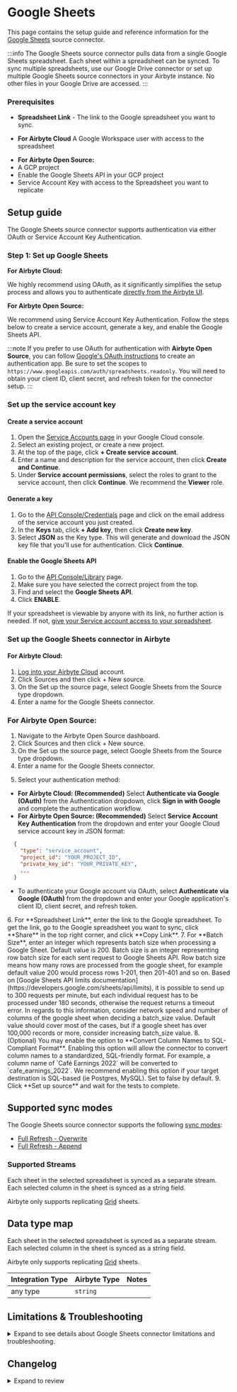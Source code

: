 # Google Sheets

<HideInUI>

This page contains the setup guide and reference information for the [Google Sheets](https://developers.google.com/sheets) source connector.
</HideInUI>

:::info
The Google Sheets source connector pulls data from a single Google Sheets spreadsheet. Each sheet within a spreadsheet can be synced. To sync multiple spreadsheets, use our Google Drive connector or set up multiple Google Sheets source connectors in your Airbyte instance. No other files in your Google Drive are accessed.
:::

### Prerequisites

- **Spreadsheet Link** - The link to the Google spreadsheet you want to sync.
<!-- env:cloud -->
- **For Airbyte Cloud** A Google Workspace user with access to the spreadsheet
<!-- /env:cloud -->
  <!-- env:oss -->
- **For Airbyte Open Source:**
- A GCP project
- Enable the Google Sheets API in your GCP project
- Service Account Key with access to the Spreadsheet you want to replicate
<!-- /env:oss -->

## Setup guide

The Google Sheets source connector supports authentication via either OAuth or Service Account Key Authentication.

### Step 1: Set up Google Sheets

<!-- env:cloud -->

**For Airbyte Cloud:**

We highly recommend using OAuth, as it significantly simplifies the setup process and allows you to authenticate [directly from the Airbyte UI](#set-up-the-google-sheets-source-connector-in-airbyte).

<!-- /env:cloud -->

<!-- env:oss -->

**For Airbyte Open Source:**

We recommend using Service Account Key Authentication. Follow the steps below to create a service account, generate a key, and enable the Google Sheets API.

:::note
If you prefer to use OAuth for authentication with **Airbyte Open Source**, you can follow [Google's OAuth instructions](https://developers.google.com/identity/protocols/oauth2) to create an authentication app. Be sure to set the scopes to `https://www.googleapis.com/auth/spreadsheets.readonly`. You will need to obtain your client ID, client secret, and refresh token for the connector setup.
:::

### Set up the service account key

#### Create a service account

1. Open the [Service Accounts page](https://console.cloud.google.com/projectselector2/iam-admin/serviceaccounts) in your Google Cloud console.
2. Select an existing project, or create a new project.
3. At the top of the page, click **+ Create service account**.
4. Enter a name and description for the service account, then click **Create and Continue**.
5. Under **Service account permissions**, select the roles to grant to the service account, then click **Continue**. We recommend the **Viewer** role.

#### Generate a key

1. Go to the [API Console/Credentials](https://console.cloud.google.com/apis/credentials) page and click on the email address of the service account you just created.
2. In the **Keys** tab, click **+ Add key**, then click **Create new key**.
3. Select **JSON** as the Key type. This will generate and download the JSON key file that you'll use for authentication. Click **Continue**.

#### Enable the Google Sheets API

1. Go to the [API Console/Library](https://console.cloud.google.com/apis/library) page.
2. Make sure you have selected the correct project from the top.
3. Find and select the **Google Sheets API**.
4. Click **ENABLE**.

If your spreadsheet is viewable by anyone with its link, no further action is needed. If not, [give your Service account access to your spreadsheet](https://youtu.be/GyomEw5a2NQ%22).

<!-- /env:oss -->

### Set up the Google Sheets connector in Airbyte

<!-- env:cloud -->
#### For Airbyte Cloud: 

1. [Log into your Airbyte Cloud](https://cloud.airbyte.com/workspaces) account.
2. Click Sources and then click + New source.
3. On the Set up the source page, select Google Sheets from the Source type dropdown.
4. Enter a name for the Google Sheets connector.
<!-- /env:cloud -->
<!-- env:oss -->
### For Airbyte Open Source:

1. Navigate to the Airbyte Open Source dashboard.
2. Click Sources and then click + New source.
3. On the Set up the source page, select Google Sheets from the Source type dropdown.
4. Enter a name for the Google Sheets connector.
<!-- /env:oss -->
5. Select your authentication method:
<!-- env:cloud -->
- **For Airbyte Cloud: (Recommended)** Select **Authenticate via Google (OAuth)** from the Authentication dropdown, click **Sign in with Google** and complete the authentication workflow.
  <!-- /env:cloud -->
  <!-- env:oss -->
- **For Airbyte Open Source: (Recommended)** Select **Service Account Key Authentication** from the dropdown and enter your Google Cloud service account key in JSON format:

```json
  {
    "type": "service_account",
    "project_id": "YOUR_PROJECT_ID",
    "private_key_id": "YOUR_PRIVATE_KEY",
    ...
  }
```

- To authenticate your Google account via OAuth, select **Authenticate via Google (OAuth)** from the dropdown and enter your Google application's client ID, client secret, and refresh token.
<!-- /env:oss -->
<FieldAnchor field="spreadsheet_id">
6. For **Spreadsheet Link**, enter the link to the Google spreadsheet. To get the link, go to the Google spreadsheet you want to sync, click **Share** in the top right corner, and click **Copy Link**.
</FieldAnchor>
<FieldAnchor field="batch_size">
7. For **Batch Size**, enter an integer which represents batch size when processing a Google Sheet. Default value is 200.
   Batch size is an integer representing row batch size for each sent request to Google Sheets API.
   Row batch size means how many rows are processed from the google sheet, for example default value 200
   would process rows 1-201, then 201-401 and so on.
   Based on [Google Sheets API limits documentation](https://developers.google.com/sheets/api/limits),
   it is possible to send up to 300 requests per minute, but each individual request has to be processed under 180 seconds,
   otherwise the request returns a timeout error. In regards to this information, consider network speed and
   number of columns of the google sheet when deciding a batch_size value.
   Default value should cover most of the cases, but if a google sheet has over 100,000 records or more,
   consider increasing batch_size value.
</FieldAnchor>
<FieldAnchor field="names_conversion">
8. (Optional) You may enable the option to **Convert Column Names to SQL-Compliant Format**. Enabling this option will allow the connector to convert column names to a standardized, SQL-friendly format. For example, a column name of `Café Earnings 2022` will be converted to `cafe_earnings_2022`. We recommend enabling this option if your target destination is SQL-based (ie Postgres, MySQL). Set to false by default.
9. Click **Set up source** and wait for the tests to complete.
</FieldAnchor>
<HideInUI>

## Supported sync modes

The Google Sheets source connector supports the following [sync modes](https://docs.airbyte.com/cloud/core-concepts/#connection-sync-modes):

- [Full Refresh - Overwrite](https://docs.airbyte.com/understanding-airbyte/connections/full-refresh-overwrite/)
- [Full Refresh - Append](https://docs.airbyte.com/understanding-airbyte/connections/full-refresh-append)

### Supported Streams

Each sheet in the selected spreadsheet is synced as a separate stream. Each selected column in the sheet is synced as a string field.

Airbyte only supports replicating [Grid](https://developers.google.com/sheets/api/reference/rest/v4/spreadsheets/sheets#SheetType) sheets.

## Data type map

Each sheet in the selected spreadsheet is synced as a separate stream. Each selected column in the sheet is synced as a string field.

Airbyte only supports replicating [Grid](https://developers.google.com/sheets/api/reference/rest/v4/spreadsheets/sheets#SheetType) sheets.

| Integration Type | Airbyte Type | Notes |
| :--------------- | :----------- | :---- |
| any type         | `string`     |       |

## Limitations & Troubleshooting

<details>
<summary>
Expand to see details about Google Sheets connector limitations and troubleshooting.
</summary>

### Connector limitations

#### Rate limiting

The [Google API rate limits](https://developers.google.com/sheets/api/limits) are:

- 300 read requests per minute per project
- 60 requests per minute per user per project

Airbyte batches requests to the API in order to efficiently pull data and respect these rate limits. We recommend not using the same user or service account for more than 3 instances of the Google Sheets source connector to ensure high transfer speeds.

### Troubleshooting

- If your sheet is completely empty (no header rows) or deleted, Airbyte will not delete the table in the destination. If this happens, the sync logs will contain a message saying the sheet has been skipped when syncing the full spreadsheet.
- Connector setup will fail if the spreadsheet is not a Google Sheets file. If the file was saved or imported as another file type the setup could fail.
- Check out common troubleshooting issues for the Google Sheets source connector on our [Airbyte Forum](https://github.com/airbytehq/airbyte/discussions).

</details>

</HideInUI>

## Changelog

<details>
  <summary>Expand to review</summary>

| Version | Date       | Pull Request                                             | Subject                                                                           |
|---------|------------|----------------------------------------------------------|-----------------------------------------------------------------------------------|
| 0.7.4 | 2024-09-28 | [44270](https://github.com/airbytehq/airbyte/pull/44270) | Update dependencies |
| 0.7.3 | 2024-08-12 | [43921](https://github.com/airbytehq/airbyte/pull/43921) | Update dependencies |
| 0.7.2 | 2024-08-10 | [43544](https://github.com/airbytehq/airbyte/pull/43544) | Update dependencies |
| 0.7.1 | 2024-08-03 | [43290](https://github.com/airbytehq/airbyte/pull/43290) | Update dependencies |
| 0.7.0 | 2024-08-02 | [42975](https://github.com/airbytehq/airbyte/pull/42975) | Migrate to CDK v4.3.0 |
| 0.6.3 | 2024-07-27 | [42826](https://github.com/airbytehq/airbyte/pull/42826) | Update dependencies |
| 0.6.2 | 2024-07-22 | [41993](https://github.com/airbytehq/airbyte/pull/41993) | Avoid syncs with rate limits being considered successful |
| 0.6.1 | 2024-07-20 | [42376](https://github.com/airbytehq/airbyte/pull/42376) | Update dependencies |
| 0.6.0 | 2024-07-17 | [42071](https://github.com/airbytehq/airbyte/pull/42071) | Migrate to CDK v3.9.0 |
| 0.5.11 | 2024-07-13 | [41527](https://github.com/airbytehq/airbyte/pull/41527) | Update dependencies |
| 0.5.10 | 2024-07-09 | [41273](https://github.com/airbytehq/airbyte/pull/41273) | Update dependencies |
| 0.5.9 | 2024-07-06 | [41005](https://github.com/airbytehq/airbyte/pull/41005) | Update dependencies |
| 0.5.8 | 2024-06-28 | [40587](https://github.com/airbytehq/airbyte/pull/40587) | Replaced deprecated AirbyteLogger with logging.Logger |
| 0.5.7 | 2024-06-25 | [40560](https://github.com/airbytehq/airbyte/pull/40560) | Catch an auth error during discover and raise a config error |
| 0.5.6 | 2024-06-26 | [40533](https://github.com/airbytehq/airbyte/pull/40533) | Update dependencies |
| 0.5.5 | 2024-06-25 | [40505](https://github.com/airbytehq/airbyte/pull/40505) | Update dependencies |
| 0.5.4 | 2024-06-22 | [40129](https://github.com/airbytehq/airbyte/pull/40129) | Update dependencies |
| 0.5.3 | 2024-06-06 | [39225](https://github.com/airbytehq/airbyte/pull/39225) | [autopull] Upgrade base image to v1.2.2 |
| 0.5.2 | 2024-06-02 | [38851](https://github.com/airbytehq/airbyte/pull/38851) | Emit state message at least once per stream |
| 0.5.1 | 2024-04-11 | [35404](https://github.com/airbytehq/airbyte/pull/35404) | Add `row_batch_size` parameter more granular control read records |
| 0.5.0 | 2024-03-26 | [36515](https://github.com/airbytehq/airbyte/pull/36515) | Resolve poetry dependency conflict, add record counts to state messages |
| 0.4.0 | 2024-03-19 | [36267](https://github.com/airbytehq/airbyte/pull/36267) | Pin airbyte-cdk version to `^0` |
| 0.3.17 | 2024-02-29 | [35722](https://github.com/airbytehq/airbyte/pull/35722) | Add logic to emit stream statuses |
| 0.3.16 | 2024-02-12 | [35136](https://github.com/airbytehq/airbyte/pull/35136) | Fix license in `pyproject.toml`. |
| 0.3.15 | 2024-02-07 | [34944](https://github.com/airbytehq/airbyte/pull/34944) | Manage dependencies with Poetry. |
| 0.3.14 | 2024-01-23 | [34437](https://github.com/airbytehq/airbyte/pull/34437) | Fix header cells filtering |
| 0.3.13 | 2024-01-19 | [34376](https://github.com/airbytehq/airbyte/pull/34376) | Fix names conversion |
| 0.3.12 | 2023-12-14 | [33414](https://github.com/airbytehq/airbyte/pull/33414) | Prepare for airbyte-lib |
| 0.3.11 | 2023-10-19 | [31599](https://github.com/airbytehq/airbyte/pull/31599) | Base image migration: remove Dockerfile and use the python-connector-base image |
| 0.3.10 | 2023-09-27 | [30487](https://github.com/airbytehq/airbyte/pull/30487) | Fix bug causing rows to be skipped when batch size increased due to rate limits. |
| 0.3.9 | 2023-09-25 | [30749](https://github.com/airbytehq/airbyte/pull/30749) | Performance testing - include socat binary in docker image |
| 0.3.8 | 2023-09-25 | [30747](https://github.com/airbytehq/airbyte/pull/30747) | Performance testing - include socat binary in docker image |
| 0.3.7 | 2023-08-25 | [29826](https://github.com/airbytehq/airbyte/pull/29826) | Remove row batch size from spec, add auto increase this value when rate limits |
| 0.3.6 | 2023-08-16 | [29491](https://github.com/airbytehq/airbyte/pull/29491) | Update to latest CDK |
| 0.3.5 | 2023-08-16 | [29427](https://github.com/airbytehq/airbyte/pull/29427) | Add stop reading in case of 429 error |
| 0.3.4 | 2023-05-15 | [29453](https://github.com/airbytehq/airbyte/pull/29453) | Update spec descriptions |
| 0.3.3 | 2023-08-10 | [29327](https://github.com/airbytehq/airbyte/pull/29327) | Add user-friendly error message for 404 and 403 error while discover |
| 0.3.2 | 2023-08-09 | [29246](https://github.com/airbytehq/airbyte/pull/29246) | Add checking while reading to skip modified sheets |
| 0.3.1 | 2023-07-06 | [28033](https://github.com/airbytehq/airbyte/pull/28033) | Fixed several reported vulnerabilities (25 total), CVE-2022-37434, CVE-2022-42898 |
| 0.3.0 | 2023-06-26 | [27738](https://github.com/airbytehq/airbyte/pull/27738) | License Update: Elv2 |
| 0.2.39 | 2023-05-31 | [26833](https://github.com/airbytehq/airbyte/pull/26833) | Remove authSpecification in favour of advancedAuth in specification |
| 0.2.38 | 2023-05-16 | [26097](https://github.com/airbytehq/airbyte/pull/26097) | Refactor config error |
| 0.2.37 | 2023-02-21 | [23292](https://github.com/airbytehq/airbyte/pull/23292) | Skip non grid sheets. |
| 0.2.36 | 2023-02-21 | [23272](https://github.com/airbytehq/airbyte/pull/23272) | Handle empty sheets gracefully. |
| 0.2.35 | 2023-02-23 | [23057](https://github.com/airbytehq/airbyte/pull/23057) | Slugify column names |
| 0.2.34 | 2023-02-15 | [23071](https://github.com/airbytehq/airbyte/pull/23071) | Change min spreadsheet id size to 20 symbols |
| 0.2.33 | 2023-02-13 | [23278](https://github.com/airbytehq/airbyte/pull/23278) | Handle authentication errors |
| 0.2.32 | 2023-02-13 | [22884](https://github.com/airbytehq/airbyte/pull/22884) | Do not consume http spreadsheets. |
| 0.2.31 | 2022-10-09 | [19574](https://github.com/airbytehq/airbyte/pull/19574) | Revert 'Add row_id to rows and use as primary key' |
| 0.2.30 | 2022-10-09 | [19215](https://github.com/airbytehq/airbyte/pull/19215) | Add row_id to rows and use as primary key |
| 0.2.21 | 2022-10-04 | [15591](https://github.com/airbytehq/airbyte/pull/15591) | Clean instantiation of AirbyteStream |
| 0.2.20 | 2022-10-10 | [17766](https://github.com/airbytehq/airbyte/pull/17766) | Fix null pointer exception when parsing the spreadsheet id. |
| 0.2.19 | 2022-09-29 | [17410](https://github.com/airbytehq/airbyte/pull/17410) | Use latest CDK. |
| 0.2.18 | 2022-09-28 | [17326](https://github.com/airbytehq/airbyte/pull/17326) | Migrate to per-stream states. |
| 0.2.17 | 2022-08-03 | [15107](https://github.com/airbytehq/airbyte/pull/15107) | Expose Row Batch Size in Connector Specification |
| 0.2.16 | 2022-07-07 | [13729](https://github.com/airbytehq/airbyte/pull/13729) | Improve configuration field description |
| 0.2.15 | 2022-06-02 | [13446](https://github.com/airbytehq/airbyte/pull/13446) | Retry requests resulting in a server error |
| 0.2.13 | 2022-05-06 | [12685](https://github.com/airbytehq/airbyte/pull/12685) | Update CDK to v0.1.56 to emit an `AirbyeTraceMessage` on uncaught exceptions |
| 0.2.12 | 2022-04-20 | [12230](https://github.com/airbytehq/airbyte/pull/12230) | Update connector to use a `spec.yaml` |
| 0.2.11 | 2022-04-13 | [11977](https://github.com/airbytehq/airbyte/pull/11977) | Replace leftover print statement with airbyte logger |
| 0.2.10 | 2022-03-25 | [11404](https://github.com/airbytehq/airbyte/pull/11404) | Allow using Spreadsheet Link/URL instead of Spreadsheet ID |
| 0.2.9 | 2022-01-25 | [9208](https://github.com/airbytehq/airbyte/pull/9208) | Update title and descriptions |
| 0.2.7 | 2021-09-27 | [8470](https://github.com/airbytehq/airbyte/pull/8470) | Migrate to the CDK |
| 0.2.6 | 2021-09-27 | [6354](https://github.com/airbytehq/airbyte/pull/6354) | Support connecting via Oauth webflow |
| 0.2.5 | 2021-09-12 | [5972](https://github.com/airbytehq/airbyte/pull/5972) | Fix full_refresh test by adding supported_sync_modes to Stream initialization |
| 0.2.4 | 2021-08-05 | [5233](https://github.com/airbytehq/airbyte/pull/5233) | Fix error during listing sheets with diagram only |
| 0.2.3 | 2021-06-09 | [3973](https://github.com/airbytehq/airbyte/pull/3973) | Add AIRBYTE_ENTRYPOINT for Kubernetes support |
| 0.2.2 | 2021-04-20 | [2994](https://github.com/airbytehq/airbyte/pull/2994) | Formatting spec |
| 0.2.1 | 2021-04-03 | [2726](https://github.com/airbytehq/airbyte/pull/2726) | Fix base connector versioning |
| 0.2.0 | 2021-03-09 | [2238](https://github.com/airbytehq/airbyte/pull/2238) | Protocol allows future/unknown properties |
| 0.1.7 | 2021-01-21 | [1762](https://github.com/airbytehq/airbyte/pull/1762) | Fix issue large spreadsheet |
| 0.1.6 | 2021-01-27 | [1668](https://github.com/airbytehq/airbyte/pull/1668) | Adopt connector best practices |
| 0.1.5 | 2020-12-30 | [1438](https://github.com/airbytehq/airbyte/pull/1438) | Implement backoff |
| 0.1.4 | 2020-11-30 | [1046](https://github.com/airbytehq/airbyte/pull/1046) | Add connectors using an index YAML file |

</details>
